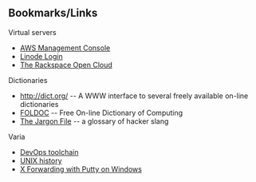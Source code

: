 ## Bookmarks/Links

Virtual servers

* [AWS Management Console](https://console.aws.amazon.com/console/home)
* [Linode Login](https://manager.linode.com/)
* [The Rackspace Open Cloud](https://mycloud.rackspace.com/)

Dictionaries

 * <http://dict.org/> -- A WWW interface to several freely available on-line dictionaries
 * [FOLDOC](http://foldoc.org/) -- Free On-line Dictionary of Computing
 * [The Jargon File](http://www.catb.org/jargon/) -- a glossary of hacker slang

Varia

* [DevOps toolchain](http://dev2ops.squarespace.com/toolchain/)
* [UNIX history](http://www.bell-labs.com/history/unix/)
* [X Forwarding with Putty on Windows](http://www.math.umn.edu/systems_guide/putty_xwin32.html)
